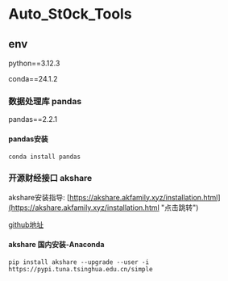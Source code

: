 # Auto_St0ck_Tools

## env

python==3.12.3

conda==24.1.2

### 数据处理库 pandas

pandas==2.2.1

#### pandas安装

```pandas
conda install pandas
```

### 开源财经接口 akshare

akshare安装指导: [https://akshare.akfamily.xyz/installation.html](https://akshare.akfamily.xyz/installation.html "点击跳转")

[github地址]('https://github.com/akfamily/akshare')

#### akshare 国内安装-Anaconda

```akshare
pip install akshare --upgrade --user -i https://pypi.tuna.tsinghua.edu.cn/simple
```
